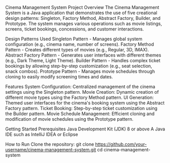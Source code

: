 Cinema Management System
Project Overview
The Cinema Management System is a Java application that demonstrates the use of five creational design patterns: Singleton, Factory Method, Abstract Factory, Builder, and Prototype. The system manages various operations such as movie listings, screens, ticket bookings, concessions, and customer interactions.

Design Patterns Used
Singleton Pattern - Manages global system configuration (e.g., cinema name, number of screens).
Factory Method Pattern - Creates different types of movies (e.g., Regular, 3D, IMAX).
Abstract Factory Pattern - Generates user interfaces with different themes (e.g., Dark Theme, Light Theme).
Builder Pattern - Handles complex ticket bookings by allowing step-by-step customization (e.g., seat selection, snack combos).
Prototype Pattern - Manages movie schedules through cloning to easily modify screening times and dates.

Features
System Configuration: Centralized management of the cinema settings using the Singleton pattern.
Movie Creation: Dynamic creation of different movie types using the Factory Method pattern.
UI Generation: Themed user interfaces for the cinema's booking system using the Abstract Factory pattern.
Ticket Booking: Step-by-step ticket customization using the Builder pattern.
Movie Schedule Management: Efficient cloning and modification of movie schedules using the Prototype pattern.

Getting Started
Prerequisites
Java Development Kit (JDK) 8 or above
A Java IDE such as IntelliJ IDEA or Eclipse

How to Run
Clone the repository:
git clone https://github.com/your-username/cinema-management-system.git
cd cinema-management-system
